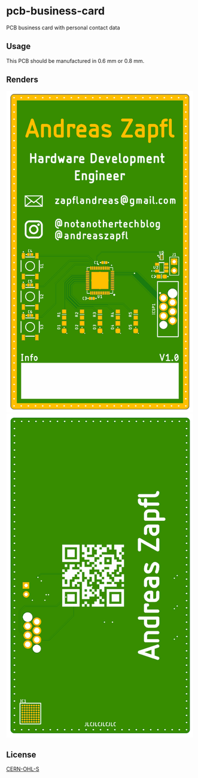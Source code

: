 # pcb-business-card
PCB business card with personal contact data

## Usage
This PCB should be manufactured in 0.6 mm or 0.8 mm.


## Renders
<img src="/renders/pbc_F.png" width="500">
<img src="/renders/pbc_B.png" width="500">

## License
[CERN-OHL-S](https://ohwr.org/cern_ohl_s_v2.pdf)
